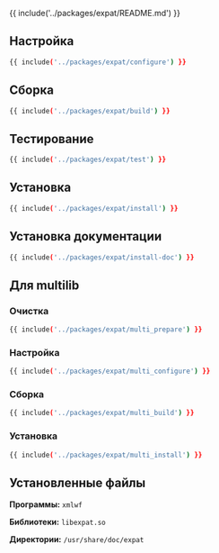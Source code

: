 {{ include('../packages/expat/README.md') }}

## Настройка

```bash 
{{ include('../packages/expat/configure') }}
```

## Сборка

```bash 
{{ include('../packages/expat/build') }}
```

## Тестирование

```bash 
{{ include('../packages/expat/test') }}
```

## Установка

```bash 
{{ include('../packages/expat/install') }}
```

## Установка документации

```bash 
{{ include('../packages/expat/install-doc') }}
```

## Для multilib

### Очистка

```bash 
{{ include('../packages/expat/multi_prepare') }}
```

### Настройка

```bash 
{{ include('../packages/expat/multi_configure') }}
```

### Сборка

```bash 
{{ include('../packages/expat/multi_build') }}
```

### Установка

```bash 
{{ include('../packages/expat/multi_install') }}
```

## Установленные файлы

**Программы:** `xmlwf`

**Библиотеки:** `libexpat.so`

**Директории:** `/usr/share/doc/expat`
